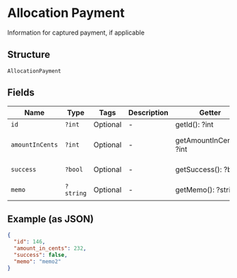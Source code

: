 
# Allocation Payment

Information for captured payment, if applicable

## Structure

`AllocationPayment`

## Fields

| Name | Type | Tags | Description | Getter | Setter |
|  --- | --- | --- | --- | --- | --- |
| `id` | `?int` | Optional | - | getId(): ?int | setId(?int id): void |
| `amountInCents` | `?int` | Optional | - | getAmountInCents(): ?int | setAmountInCents(?int amountInCents): void |
| `success` | `?bool` | Optional | - | getSuccess(): ?bool | setSuccess(?bool success): void |
| `memo` | `?string` | Optional | - | getMemo(): ?string | setMemo(?string memo): void |

## Example (as JSON)

```json
{
  "id": 146,
  "amount_in_cents": 232,
  "success": false,
  "memo": "memo2"
}
```

